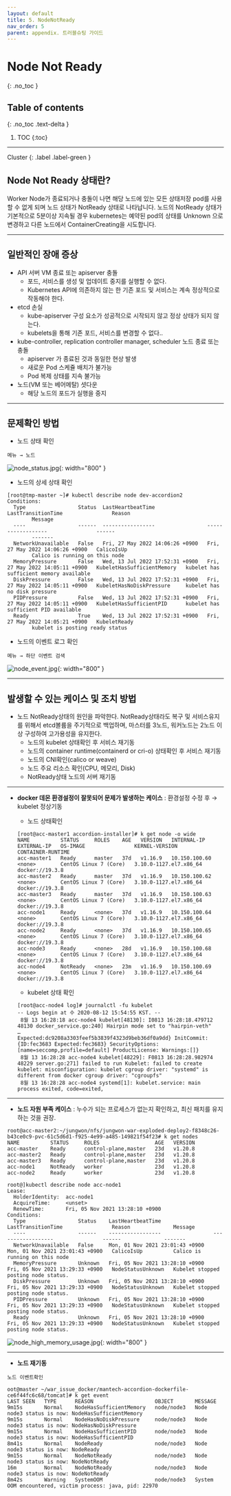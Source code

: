 ```yaml
---
layout: default
title: 5. NodeNotReady
nav_order: 5
parent: appendix. 트러블슈팅 가이드
---
```


# Node Not Ready
{: .no_toc }

## Table of contents
{: .no_toc .text-delta }

1. TOC
{:toc}

---

<div class="code-example" markdown="1">
Cluster
{: .label .label-green }
</div>

## Node Not Ready 상태란?

Worker Node가 종료되거나 충돌이 나면 해당 노드에 있는 모든 상태저장 pod를 사용할 수 없게 되며 노드 상태가 NotReady 상태로 나타납니다.
노드의 NotReady 상태가 기본적으로 5분이상 지속될 경우 kubernetes는 예약된 pod의 상태를 Unknown 으로 변경하고 다른 노드에서 ContainerCreating을 시도합니다.

---

## 일반적인 장애 증상

-	API 서버 VM 종료 또는 apiserver 충돌
    -	포드, 서비스를 생성 및 업데이트 중지를 실행할 수 없다.
    -	Kubernetes API에 의존하지 않는 한 기존 포드 및 서비스는 계속 정상적으로 작동해야 한다.
-	etcd 손실
    -	kube-apiserver 구성 요소가 성공적으로 시작되지 않고 정상 상태가 되지 않는다.
    -	kubelets을 통해 기존 포드, 서비스를 변경할 수 없다..
-	kube-controller, replication controller manager, scheduler 노드 종료 또는 충돌
    -	apiserver 가 종료된 것과 동일한 현상 발생
    -	새로운 Pod 스케쥴 배치가 불가능
    -	Pod 복제 상태를 지속 불가능
-	노드(VM 또는 베어메탈) 셧다운
    -	해당 노드의 포드가 실행을 중지


---

## 문제확인 방법

- 노드 상태 확인

`메뉴 → 노드`

![node_status.jpg](/assets/images/troubleshoot/node_status.jpg){: width="800" }

- 노드의 상세 상태 확인

```
[root@tmp-master ~]# kubectl describe node dev-accordion2
Conditions:
  Type                 Status  LastHeartbeatTime                 LastTransitionTime                Reason
        Message
  ----                 ------  -----------------                 ------------------                ------
        -------
  NetworkUnavailable   False   Fri, 27 May 2022 14:06:26 +0900   Fri, 27 May 2022 14:06:26 +0900   CalicoIsUp
        Calico is running on this node
  MemoryPressure       False   Wed, 13 Jul 2022 17:52:31 +0900   Fri, 27 May 2022 14:05:11 +0900   KubeletHasSufficientMemory   kubelet has sufficient memory available
  DiskPressure         False   Wed, 13 Jul 2022 17:52:31 +0900   Fri, 27 May 2022 14:05:11 +0900   KubeletHasNoDiskPressure     kubelet has no disk pressure
  PIDPressure          False   Wed, 13 Jul 2022 17:52:31 +0900   Fri, 27 May 2022 14:05:11 +0900   KubeletHasSufficientPID      kubelet has sufficient PID available
  Ready                True    Wed, 13 Jul 2022 17:52:31 +0900   Fri, 27 May 2022 14:05:21 +0900   KubeletReady
        kubelet is posting ready status
```

- 노드의 이벤트 로그 확인

`메뉴 → 하단 이벤트 검색`

![node_event.jpg](/assets/images/troubleshoot/node_event.jpg){: width="800" }

---

## 발생할 수 있는 케이스 및 조치 방법

- 노드 NotReady상태의 원인을 파악한다. NotReady상태라도 복구 및 서비스유지를 위해서 etcd볼륨을 주기적으로 백업하며, 마스터를 3노드, 워커노드는 2노드 이상 구성하여 고가용성을 유지한다. 
    -	노드의 kubelet 상태확인 후 서비스 재기동
    -	노드의  container runtime(containerd or cri-o) 상태확인 후 서비스 재기동
    -	노드의 CNI확인(calico or weave)
    -	노드 주요 리소스 확인(CPU, 메모리, Disk)
    -	NotReady상태 노드의 서버 재기동 


--- 

- **docker 데몬 환경설정이 잘못되어 문제가 발생하는 케이스** : 환경설정 수정 후 → kubelet 정상기동

  - 노드 상태확인

  ```
  [root@acc-master1 accordion-installer]# k get node -o wide
  NAME          STATUS     ROLES    AGE   VERSION   INTERNAL-IP     EXTERNAL-IP   OS-IMAGE                KERNEL-VERSION           CONTAINER-RUNTIME
  acc-master1   Ready      master   37d   v1.16.9   10.150.100.60   <none>        CentOS Linux 7 (Core)   3.10.0-1127.el7.x86_64   docker://19.3.8
  acc-master2   Ready      master   37d   v1.16.9   10.150.100.62   <none>        CentOS Linux 7 (Core)   3.10.0-1127.el7.x86_64   docker://19.3.8
  acc-master3   Ready      master   37d   v1.16.9   10.150.100.63   <none>        CentOS Linux 7 (Core)   3.10.0-1127.el7.x86_64   docker://19.3.8
  acc-node1     Ready      <none>   37d   v1.16.9   10.150.100.64   <none>        CentOS Linux 7 (Core)   3.10.0-1127.el7.x86_64   docker://19.3.8
  acc-node2     Ready      <none>   37d   v1.16.9   10.150.100.65   <none>        CentOS Linux 7 (Core)   3.10.0-1127.el7.x86_64   docker://19.3.8
  acc-node3     Ready      <none>   28d   v1.16.9   10.150.100.68   <none>        CentOS Linux 7 (Core)   3.10.0-1127.el7.x86_64   docker://19.3.8
  acc-node4     NotReady   <none>   23m   v1.16.9   10.150.100.69   <none>        CentOS Linux 7 (Core)   3.10.0-1127.el7.x86_64   docker://19.3.8
  ```

  - kubelet 상태 확인

  ```
  [root@acc-node4 log]# journalctl -fu kubelet
  -- Logs begin at 수 2020-08-12 15:54:55 KST. --
   8월 13 16:28:18 acc-node4 kubelet[48130]: I0813 16:28:18.479712   48130 docker_service.go:240] Hairpin mode set to "hairpin-veth"
  …
  Expected:dc9208a3303feef5b3839f4323d9beb36df0a9dd} InitCommit:{ID:fec3683 Expected:fec3683} SecurityOptions:[name=seccomp,profile=default] ProductLicense: Warnings:[]}
   8월 13 16:28:28 acc-node4 kubelet[48229]: F0813 16:28:28.982974   48229 server.go:271] failed to run Kubelet: failed to create kubelet: misconfiguration: kubelet cgroup driver: "systemd" is different from docker cgroup driver: "cgroupfs"
   8월 13 16:28:28 acc-node4 systemd[1]: kubelet.service: main process exited, code=exited,
  ```

---

- **노드 자원 부족 케이스** : 누수가 되는 프로세스가 없는지 확인하고, 최신 패치를 유지하는 것을 권장.

```
root@acc-master2:~/jungwon/nfs/jungwon-war-exploded-deploy2-f8348c26-b43ce0c9-pvc-61c5d6d1-f925-4e99-a485-149821f54f23# k get nodes
NAME          STATUS     ROLES                  AGE   VERSION
acc-master    Ready      control-plane,master   23d   v1.20.8
acc-master2   Ready      control-plane,master   23d   v1.20.8
acc-master3   Ready      control-plane,master   23d   v1.20.8
acc-node1     NotReady   worker                 23d   v1.20.8
acc-node2     Ready      worker                 23d   v1.20.8
```

```
root@]kubectl describe node acc-node1
Lease:
  HolderIdentity:  acc-node1
  AcquireTime:     <unset>
  RenewTime:       Fri, 05 Nov 2021 13:28:10 +0900
Conditions:
  Type                 Status    LastHeartbeatTime                 LastTransitionTime                Reason              Message
  ----                 ------    -----------------                 ------------------                ------              -------
  NetworkUnavailable   False     Mon, 01 Nov 2021 23:01:43 +0900   Mon, 01 Nov 2021 23:01:43 +0900   CalicoIsUp          Calico is running on this node
  MemoryPressure       Unknown   Fri, 05 Nov 2021 13:28:10 +0900   Fri, 05 Nov 2021 13:29:33 +0900   NodeStatusUnknown   Kubelet stopped posting node status.
  DiskPressure         Unknown   Fri, 05 Nov 2021 13:28:10 +0900   Fri, 05 Nov 2021 13:29:33 +0900   NodeStatusUnknown   Kubelet stopped posting node status.
  PIDPressure          Unknown   Fri, 05 Nov 2021 13:28:10 +0900   Fri, 05 Nov 2021 13:29:33 +0900   NodeStatusUnknown   Kubelet stopped posting node status.
  Ready                Unknown   Fri, 05 Nov 2021 13:28:10 +0900   Fri, 05 Nov 2021 13:29:33 +0900   NodeStatusUnknown   Kubelet stopped posting node status.
```

![node_high_memory_usage.jpg](/assets/images/troubleshoot/node_high_memory_usage.jpg){: width="800" }

---

- **노드 재기동**

`노드 이벤트확인`

```
oot@master ~/war_issue_docker/mantech-accordion-dockerfile-ce6f44fc6c68/tomcat]# k get event
LAST SEEN   TYPE      REASON                    OBJECT       MESSAGE
9m15s       Normal    NodeHasSufficientMemory   node/node3   Node node3 status is now: NodeHasSufficientMemory
9m15s       Normal    NodeHasNoDiskPressure     node/node3   Node node3 status is now: NodeHasNoDiskPressure
9m15s       Normal    NodeHasSufficientPID      node/node3   Node node3 status is now: NodeHasSufficientPID
8m41s       Normal    NodeReady                 node/node3   Node node3 status is now: NodeReady
9m15s       Normal    NodeNotReady              node/node3   Node node3 status is now: NodeNotReady
16m         Normal    NodeNotReady              node/node3   Node node3 status is now: NodeNotReady
8m42s       Warning   SystemOOM                 node/node3   System OOM encountered, victim process: java, pid: 22970
```